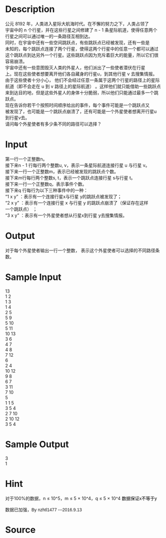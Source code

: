 
# Description

<div class="content"><div>公元 8192 年，人类进入星际大航海时代。在不懈的努力之下，人类占领了</div>
<div>宇宙中的 n 个行星，并在这些行星之间修建了 n - 1 条星际航道，使得任意两个</div>
<div>行星之间可以通过唯一的一条路径互相到达。</div>
<div>同时，在宇宙中还有一些空间跳跃点，有些跳跃点已经被发现，还有一些是</div>
<div>未知的，每个跳跃点连接了两个行星，使得这两个行星中的任意一个都可以通过</div>
<div>这个跳跃点到达另外一个行星。这些跳跃点因为充斥着巨大的能量，所以它们很</div>
<div>容易崩溃。</div>
<div>宇宙中还有一些意图毁灭人类的外星人，他们派出了一些使者潜伏在行星</div>
<div>上。现在这些使者想要离开他们各自藏身的行星u，到其他行星 v 去搜集情报。</div>
<div>由于这些使者十分小心， 他们不会经过任意一条属于这两个行星的路径上的星际</div>
<div>航道（即不会走在 u 到 v 路径上的星际航道） 。这样他们就只能借助一些跳跃点</div>
<div>来到达目的地，但是这些外星人的身体十分脆弱，所以他们只能通过最多一个跳</div>
<div>跃点。</div>
<div>现在告诉你若干个按照时间顺序给出的事件，每个事件可能是一个跳跃点又</div>
<div>被发现了，也可能是一个跳跃点崩溃了，还有可能是一个外星使者想离开行星u</div>
<div>到行星v去。</div>
<div>请问每个外星使者有多少条不同的路径可以选择？</div>
<div></div>
<p></p></div>

# Input

<div class="content"><div>第一行一个正整数n。</div>
<div>接下来n - 1 行每行两个整数u, v，表示一条星际航道连接行星 u 与行星 v。</div>
<div>接下来一行一个正整数m，表示已经被发现的跳跃点个数。</div>
<div>接下来m行每行两个整数s, t，表示一个跳跃点连接行星 s与行星 t。</div>
<div>接下来一行一个正整数q，表示事件个数。</div>
<div>接下来q 行每行为以下三种事件中的一种：</div>
<div>“1 x y” ：表示有一个连接行星x与行星 y的跳跃点被发现了；</div>
<div>“2 x y” ：表示有一个连接行星 x 与行星 y 的跳跃点崩溃了（保证存在这样</div>
<div>一个跳跃点） ；</div>
<div>“3 x y” ：表示有一个外星使者想从行星x到行星 y去搜集情报。</div>
<div></div>
<p></p></div>

# Output

<div class="content"><div>对于每个外星使者输出一行一个整数， 表示这个外星使者可以选择的不同路径条数。</div>
<div></div>
<p></p></div>

# Sample Input

<div class="content"><span class="sampledata">13<br/>
1 2<br/>
1 3<br/>
1 4<br/>
2 5<br/>
5 9<br/>
5 10<br/>
5 11<br/>
10 13<br/>
3 6<br/>
4 7<br/>
4 8<br/>
7 12<br/>
6<br/>
2 4<br/>
10 12<br/>
9 8<br/>
6 7<br/>
3 11<br/>
7 10<br/>
5<br/>
1 1 5<br/>
3 5 4<br/>
2 7 10<br/>
2 10 12<br/>
3 5 4</span></div>

# Sample Output

<div class="content"><span class="sampledata">3<br/>
1</span></div>

# Hint

<div class="content"><p></p><div>对于100%的数据，n ≤ 10^5，m ≤ 5 × 10^4，q ≤ 5 × 10^4 <span style="display: inline! important; float: none; word-spacing: 0px; font: 14px/23px Helvetica, &#39;Microsoft Yahei&#39;, verdana; text-transform: none; color: rgb(0,0,0); text-indent: 0px; white-space: normal; letter-spacing: normal; orphans: auto; widows: auto; webkit-text-stroke-width: 0px">数据保证x不等于y</span></div><br/>
<div><span style="font-family: Helvetica, &#39;Microsoft Yahei&#39;, verdana; font-size: 14px; line-height: 15.549334526062px;">数据已加强，By nzhtl1477 ---2016.9.13</span></div><p></p></div>

# Source

<div class="content"><p><a href="problemset.php?search="></a></p></div>

